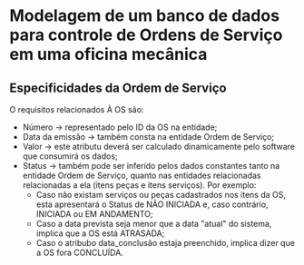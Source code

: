 # Modelagem de um banco de dados para controle de Ordens de Serviço em uma oficina mecânica

## Especificidades da Ordem de Serviço

O requisitos relacionados À OS são:

* Número -> representado pelo ID da OS na entidade;
* Data da emissão -> também consta na entidade Ordem de Serviço;
* Valor -> este atributu deverá ser calculado dinamicamente pelo software que consumirá os dados;
* Status -> também pode ser inferido pelos dados constantes tanto na entidade Ordem de Serviço, quanto nas entidades relacionadas relacionadas a ela (itens peças e itens serviços). Por exemplo:
  * Caso não existam serviços ou peças cadastrados nos itens da OS, esta apresentará o Status de NÃO INICIADA e, caso contrário, INICIADA ou EM ANDAMENTO;
  * Caso a data prevista seja menor que a data "atual" do sistema, implica que a OS está ATRASADA;
  * Caso o atribubo data_conclusão estaja preenchido, implica dizer que a OS fora CONCLUÍDA.
